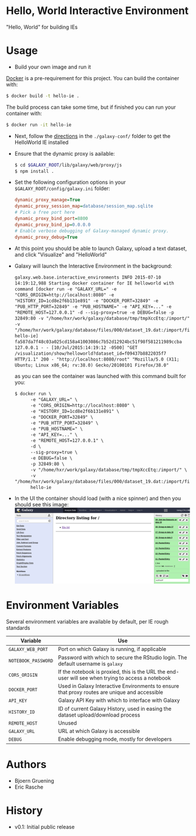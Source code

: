 Hello, World Interactive Environment
====================================

"Hello, World" for building IEs

Usage
=====

* Build your own image and run it

 [Docker](https://www.docker.com) is a pre-requirement for this project. You can build the container with:
 ```bash
 $ docker build -t hello-ie .
 ```
 The build process can take some time, but if finished you can run your container with:
 ```bash
 $ docker run -it hello-ie
 ```
* Next, follow the [directions](galaxy-conf/README.md) in the `./galaxy-conf/`
  folder to get the HelloWorld IE installed
* Ensure that the dynamic proxy is aailable:
  ```bash
  $ cd $GALAXY_ROOT/lib/galaxy/web/proxy/js
  $ npm install .
  ```
* Set the following configuration options in your `$GALAXY_ROOT/config/galaxy.ini` folder:
  ```ini
  dynamic_proxy_manage=True
  dynamic_proxy_session_map=database/session_map.sqlite
  # Pick a free port here
  dynamic_proxy_bind_port=8800
  dynamic_proxy_bind_ip=0.0.0.0
  # Enable verbose debugging of Galaxy-managed dynamic proxy.
  dynamic_proxy_debug=True
  ```
* At this point you should be able to launch Galaxy, upload a text dataset,
  and click "Visualize" and "HelloWorld"
* Galaxy will launch the Interactive Environment in the background:
  ```log
  galaxy.web.base.interactive_environments INFO 2015-07-10 14:19:12,988 Starting docker container for IE helloworld with command [docker run -e "GALAXY_URL=" -e "CORS_ORIGIN=http://localhost:8080" -e "HISTORY_ID=1cd8e2f6b131e891" -e "DOCKER_PORT=32849" -e "PUB_HTTP_PORT=32849" -e "PUB_HOSTNAME=" -e "API_KEY=..." -e "REMOTE_HOST=127.0.0.1" -d --sig-proxy=true -e DEBUG=false -p 32849:80 -v "/home/hxr/work/galaxy/database/tmp/tmpXccEtq:/import/" -v "/home/hxr/work/galaxy/database/files/000/dataset_19.dat:/import/file.txt:ro" hello-ie]
  fa587da7f48c03a025cd158a41003086c7b52d12924bc51f98f581211989ccba
  127.0.0.1 - - [10/Jul/2015:14:19:12 -0500] "GET /visualization/show/helloworld?dataset_id=f09437b8822035f7 HTTP/1.1" 200 - "http://localhost:8080/root" "Mozilla/5.0 (X11; Ubuntu; Linux x86_64; rv:38.0) Gecko/20100101 Firefox/38.0"
  ```

  as you can see the container was launched with this command built for you:

  ```console
  $ docker run \
        -e "GALAXY_URL=" \
        -e "CORS_ORIGIN=http://localhost:8080" \
        -e "HISTORY_ID=1cd8e2f6b131e891" \
        -e "DOCKER_PORT=32849" \
        -e "PUB_HTTP_PORT=32849" \
        -e "PUB_HOSTNAME=" \
        -e "API_KEY=..." \
        -e "REMOTE_HOST=127.0.0.1" \
        -d \
        --sig-proxy=true \
        -e DEBUG=false \
        -p 32849:80 \
        -v "/home/hxr/work/galaxy/database/tmp/tmpXccEtq:/import/" \
        -v "/home/hxr/work/galaxy/database/files/000/dataset_19.dat:/import/file.txt:ro" 
        hello-ie
  ```
* In the UI the container should load (with a nice spinner) and then you should see this image:
  ![](./hello-world.png)

Environment Variables
=====================

Several environment variables are available by default, per IE rough standards

Variable            | Use
------------------- | ---
`GALAXY_WEB_PORT`   | Port on which Galaxy is running, if applicable
`NOTEBOOK_PASSWORD` | Password with which to secure the RStudio login. The default username is `galaxy`
`CORS_ORIGIN`       | If the notebook is proxied, this is the URL the end-user will see when trying to access a notebook
`DOCKER_PORT`       | Used in Galaxy Interactive Environments to ensure that proxy routes are unique and accessible
`API_KEY`           | Galaxy API Key with which to interface with Galaxy
`HISTORY_ID`        | ID of current Galaxy History, used in easing the dataset upload/download process
`REMOTE_HOST`       | Unused
`GALAXY_URL`        | URL at which Galaxy is accessible
`DEBUG`             | Enable debugging mode, mostly for developers


Authors
=======

 * Bjoern Gruening
 * Eric Rasche

History
=======

- v0.1: Initial public release

